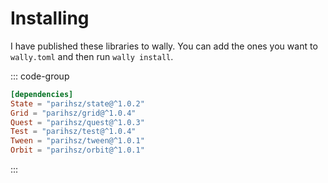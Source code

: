 # Installing

I have published these libraries to wally. You can add the ones you want to `wally.toml` and then run `wally install`.

::: code-group

```toml [wally.toml]
[dependencies]
State = "parihsz/state@^1.0.2"
Grid = "parihsz/grid@^1.0.4"
Quest = "parihsz/quest@^1.0.3"
Test = "parihsz/test@^1.0.4"
Tween = "parihsz/tween@^1.0.1"
Orbit = "parihsz/orbit@^1.0.1"
```

:::